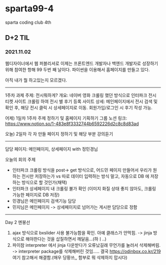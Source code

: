 # sparta99-4
sparta coding club 4th


## D+2 TIL
### 2021.11.02

웹디자이너에서 웹 퍼블리셔로 이제는 프론트엔드 개발자나 백엔드 개발자로 성장하기 위해 참여한 항해 99 두번 째 날이다.
파이썬을 이용해서 홈페이지를 만들고 있다.

아직 내가 뭘 하고있는지 모르겠다.

<hr>

1주차 과제 주제: 전시뭐하게?
개요: 네이버 영화 크롤링 했던 방식으로 인터파크 전시 티켓 사이트 크롤링 하여 전시 별 후기 등록 사이트
상세: 메인페이지에서 전시 검색 및 확인 후, 해당 전시 클릭 시 상세페이지로 이동. 회원가입/로그인 시 후기 작성 가능.


어제) 1일차 
1주차 주제 정하기 및 홈페이지 기획하기
그룹 노션 링크: https://www.notion.so/1-483e8f3332744b6592226d2c8c8d83ad

오늘) 2일차
각 자 만들 페이지 정하기 및 해당 부분 강의듣기

<hr>
담당 페이지: 메인페이지, 상세페이지 with 정민경님

오늘의 회의 주제
* 인터파크 크롤링 방식을 post-> get 방식으로, 어드민 페이지 만들어서 우리가 원하는 전시만 저장하는가 
vs 따로 데이터 입력하는 방식 말고, 자동으로 DB 에 저장하는 방식으로 할 것인가(채택)
* 인터파크 상세페이지 내 크롤링 불가 확인 (이미지 화질 상태 좋지 않아도, 크롤링 가능한 페이지로 DB 저장)
* 민경님은 메인페이지 검색기능 담당
* 민지님은 메인페이지 -> 상세페이지로 넘어가는 게시판 담당으로 정함

<hr>
Day 2 멘붕선

1. ajax 방식으로 bxslider 사용 불가능함을 확인. 아예 클래스가 안먹힘. -> jinja 방식으로 해야한다는 것을 삽질하면서 깨달음...(하ㅣ..)
2. 파이참 interpreter 에서 jinja 다운받다가 오류났길래 무언가를 눌러서 삭제해버림. -> interpreter package를 삭제해버린 것임..... 
결국 https://odinbox.co.kr/219 여기 참고해서 해결함.(매우 당황쓰,, 함부로 뭐 삭제하지 맙시다)
